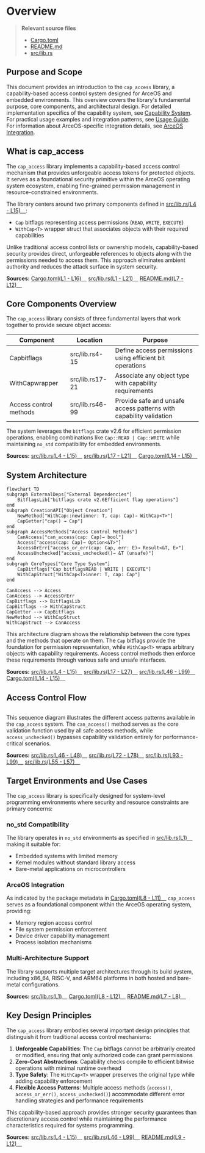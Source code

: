 # Overview

> **Relevant source files**
> * [Cargo.toml](https://github.com/arceos-org/cap_access/blob/ad71552e/Cargo.toml)
> * [README.md](https://github.com/arceos-org/cap_access/blob/ad71552e/README.md)
> * [src/lib.rs](https://github.com/arceos-org/cap_access/blob/ad71552e/src/lib.rs)

## Purpose and Scope

This document provides an introduction to the `cap_access` library, a capability-based access control system designed for ArceOS and embedded environments. This overview covers the library's fundamental purpose, core components, and architectural design. For detailed implementation specifics of the capability system, see [Capability System](/arceos-org/cap_access/2.1-capability-system). For practical usage examples and integration patterns, see [Usage Guide](/arceos-org/cap_access/3-usage-guide). For information about ArceOS-specific integration details, see [ArceOS Integration](/arceos-org/cap_access/4-arceos-integration).

## What is cap_access

The `cap_access` library implements a capability-based access control mechanism that provides unforgeable access tokens for protected objects. It serves as a foundational security primitive within the ArceOS operating system ecosystem, enabling fine-grained permission management in resource-constrained environments.

The library centers around two primary components defined in [src/lib.rs(L4 - L15)&emsp;](https://github.com/arceos-org/cap_access/blob/ad71552e/src/lib.rs#L4-L15):

* `Cap` bitflags representing access permissions (`READ`, `WRITE`, `EXECUTE`)
* `WithCap<T>` wrapper struct that associates objects with their required capabilities

Unlike traditional access control lists or ownership models, capability-based security provides direct, unforgeable references to objects along with the permissions needed to access them. This approach eliminates ambient authority and reduces the attack surface in system security.

**Sources:** [Cargo.toml(L1 - L16)&emsp;](https://github.com/arceos-org/cap_access/blob/ad71552e/Cargo.toml#L1-L16) [src/lib.rs(L1 - L21)&emsp;](https://github.com/arceos-org/cap_access/blob/ad71552e/src/lib.rs#L1-L21) [README.md(L7 - L12)&emsp;](https://github.com/arceos-org/cap_access/blob/ad71552e/README.md#L7-L12)

## Core Components Overview

The `cap_access` library consists of three fundamental layers that work together to provide secure object access:

|Component|Location|Purpose|
| --- | --- | --- |
|Capbitflags|src/lib.rs4-15|Define access permissions using efficient bit operations|
|WithCap<T>wrapper|src/lib.rs17-21|Associate any object type with capability requirements|
|Access control methods|src/lib.rs46-99|Provide safe and unsafe access patterns with capability validation|

The system leverages the `bitflags` crate v2.6 for efficient permission operations, enabling combinations like `Cap::READ | Cap::WRITE` while maintaining `no_std` compatibility for embedded environments.

**Sources:** [src/lib.rs(L4 - L15)&emsp;](https://github.com/arceos-org/cap_access/blob/ad71552e/src/lib.rs#L4-L15) [src/lib.rs(L17 - L21)&emsp;](https://github.com/arceos-org/cap_access/blob/ad71552e/src/lib.rs#L17-L21) [Cargo.toml(L14 - L15)&emsp;](https://github.com/arceos-org/cap_access/blob/ad71552e/Cargo.toml#L14-L15)

## System Architecture

```mermaid
flowchart TD
subgraph ExternalDeps["External Dependencies"]
    BitflagsLib["bitflags crate v2.6Efficient flag operations"]
end
subgraph CreationAPI["Object Creation"]
    NewMethod["WithCap::new(inner: T, cap: Cap)→ WithCap<T>"]
    CapGetter["cap() → Cap"]
end
subgraph AccessMethods["Access Control Methods"]
    CanAccess["can_access(cap: Cap)→ bool"]
    Access["access(cap: Cap)→ Option<&T>"]
    AccessOrErr["access_or_err(cap: Cap, err: E)→ Result<&T, E>"]
    AccessUnchecked["access_unchecked()→ &T (unsafe)"]
end
subgraph CoreTypes["Core Type System"]
    CapBitflags["Cap bitflagsREAD | WRITE | EXECUTE"]
    WithCapStruct["WithCap<T>inner: T, cap: Cap"]
end

CanAccess --> Access
CanAccess --> AccessOrErr
CapBitflags --> BitflagsLib
CapBitflags --> WithCapStruct
CapGetter --> CapBitflags
NewMethod --> WithCapStruct
WithCapStruct --> CanAccess
```

This architecture diagram shows the relationship between the core types and the methods that operate on them. The `Cap` bitflags provide the foundation for permission representation, while `WithCap<T>` wraps arbitrary objects with capability requirements. Access control methods then enforce these requirements through various safe and unsafe interfaces.

**Sources:** [src/lib.rs(L4 - L15)&emsp;](https://github.com/arceos-org/cap_access/blob/ad71552e/src/lib.rs#L4-L15) [src/lib.rs(L17 - L27)&emsp;](https://github.com/arceos-org/cap_access/blob/ad71552e/src/lib.rs#L17-L27) [src/lib.rs(L46 - L99)&emsp;](https://github.com/arceos-org/cap_access/blob/ad71552e/src/lib.rs#L46-L99) [Cargo.toml(L14 - L15)&emsp;](https://github.com/arceos-org/cap_access/blob/ad71552e/Cargo.toml#L14-L15)

## Access Control Flow

```

```

This sequence diagram illustrates the different access patterns available in the `cap_access` system. The `can_access()` method serves as the core validation function used by all safe access methods, while `access_unchecked()` bypasses capability validation entirely for performance-critical scenarios.

**Sources:** [src/lib.rs(L46 - L48)&emsp;](https://github.com/arceos-org/cap_access/blob/ad71552e/src/lib.rs#L46-L48) [src/lib.rs(L72 - L78)&emsp;](https://github.com/arceos-org/cap_access/blob/ad71552e/src/lib.rs#L72-L78) [src/lib.rs(L93 - L99)&emsp;](https://github.com/arceos-org/cap_access/blob/ad71552e/src/lib.rs#L93-L99) [src/lib.rs(L55 - L57)&emsp;](https://github.com/arceos-org/cap_access/blob/ad71552e/src/lib.rs#L55-L57)

## Target Environments and Use Cases

The `cap_access` library is specifically designed for system-level programming environments where security and resource constraints are primary concerns:

### no_std Compatibility

The library operates in `no_std` environments as specified in [src/lib.rs(L1)&emsp;](https://github.com/arceos-org/cap_access/blob/ad71552e/src/lib.rs#L1-L1) making it suitable for:

* Embedded systems with limited memory
* Kernel modules without standard library access
* Bare-metal applications on microcontrollers

### ArceOS Integration

As indicated by the package metadata in [Cargo.toml(L8 - L11)&emsp;](https://github.com/arceos-org/cap_access/blob/ad71552e/Cargo.toml#L8-L11) `cap_access` serves as a foundational component within the ArceOS operating system, providing:

* Memory region access control
* File system permission enforcement
* Device driver capability management
* Process isolation mechanisms

### Multi-Architecture Support

The library supports multiple target architectures through its build system, including x86_64, RISC-V, and ARM64 platforms in both hosted and bare-metal configurations.

**Sources:** [src/lib.rs(L1)&emsp;](https://github.com/arceos-org/cap_access/blob/ad71552e/src/lib.rs#L1-L1) [Cargo.toml(L8 - L12)&emsp;](https://github.com/arceos-org/cap_access/blob/ad71552e/Cargo.toml#L8-L12) [README.md(L7 - L8)&emsp;](https://github.com/arceos-org/cap_access/blob/ad71552e/README.md#L7-L8)

## Key Design Principles

The `cap_access` library embodies several important design principles that distinguish it from traditional access control mechanisms:

1. **Unforgeable Capabilities**: The `Cap` bitflags cannot be arbitrarily created or modified, ensuring that only authorized code can grant permissions
2. **Zero-Cost Abstractions**: Capability checks compile to efficient bitwise operations with minimal runtime overhead
3. **Type Safety**: The `WithCap<T>` wrapper preserves the original type while adding capability enforcement
4. **Flexible Access Patterns**: Multiple access methods (`access()`, `access_or_err()`, `access_unchecked()`) accommodate different error handling strategies and performance requirements

This capability-based approach provides stronger security guarantees than discretionary access control while maintaining the performance characteristics required for systems programming.

**Sources:** [src/lib.rs(L4 - L15)&emsp;](https://github.com/arceos-org/cap_access/blob/ad71552e/src/lib.rs#L4-L15) [src/lib.rs(L46 - L99)&emsp;](https://github.com/arceos-org/cap_access/blob/ad71552e/src/lib.rs#L46-L99) [README.md(L9 - L12)&emsp;](https://github.com/arceos-org/cap_access/blob/ad71552e/README.md#L9-L12)